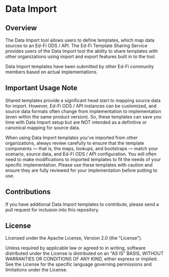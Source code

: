 # Data Import

## Overview

The Data Import tool allows users to define templates, which map data sources to an Ed-Fi ODS / API. The Ed-Fi Template Sharing Service provides users of the Data Import tool the ability to share templates with other organizations using import and export features built in to the tool.

Data Import templates have been submitted by other Ed-Fi community members based on actual implementations.

## Important Usage Note

Shared templates provide a significant head start to mapping source data for import. However, Ed-Fi ODS / API instances can be customized, and source data formats often change from implementation to implementation (even within the same product version). So, these templates can save you time with Data Import setup but are NOT intended as a definitive or canonical mapping for source data.  

When using Data Import templates you've imported from other organizations, always review carefully to ensure that the template components — that is, the maps, lookups, and bootstraps — match your scenario, source data, and Ed-Fi ODS / API configuration. You will often need to make modifications to imported templates to fit the needs of your specific implementation.  Please use these templates with caution and ensure they are fully reviewed for your implementation before putting to use.

## Contributions

If you have additional Data Import templates to contribute, please send a pull request for inclusion into this repository.

## License

Licensed under the Apache License, Version 2.0 (the "License").

Unless required by applicable law or agreed to in writing, software distributed under the License is distributed on an "AS IS" BASIS, WITHOUT WARRANTIES OR CONDITIONS OF ANY KIND, either express or implied. See the License for the specific language governing permissions and limitations under the License.